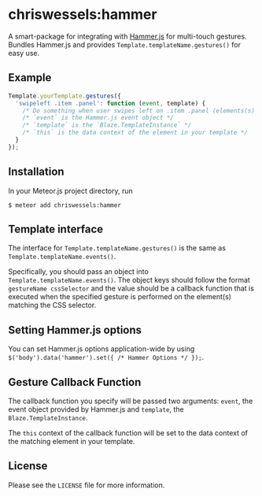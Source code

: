 # chriswessels:hammer

A smart-package for integrating with [Hammer.js](https://github.com/hammerjs/hammer.js) for multi-touch gestures. Bundles Hammer.js and provides `Template.templateName.gestures()` for easy use.

## Example

```javascript
Template.yourTemplate.gestures({
  'swipeleft .item .panel': function (event, template) {
    /* Do something when user swipes left on .item .panel (elements(s) inside the template html) */
    /* `event` is the Hammer.js event object */
    /* `template` is the `Blaze.TemplateInstance` */
    /* `this` is the data context of the element in your template */
  }
});
```

## Installation

In your Meteor.js project directory, run

    $ meteor add chriswessels:hammer

## Template interface

The interface for `Template.templateName.gestures()` is the same as `Template.templateName.events()`.

Specifically, you should pass an object into `Template.templateName.events()`. The object keys should follow the format `gestureName cssSelector` and the value should be a callback function that is executed when the specified gesture is performed on the element(s) matching the CSS selector.

## Setting Hammer.js options

You can set Hammer.js options application-wide by using `$('body').data('hammer').set({ /* Hammer Options */ });`.

## Gesture Callback Function

The callback function you specify will be passed two arguments: `event`, the event object provided by Hammer.js and `template`, the `Blaze.TemplateInstance`.

The `this` context of the callback function will be set to the data context of the matching element in your template.

## License

Please see the `LICENSE` file for more information.
